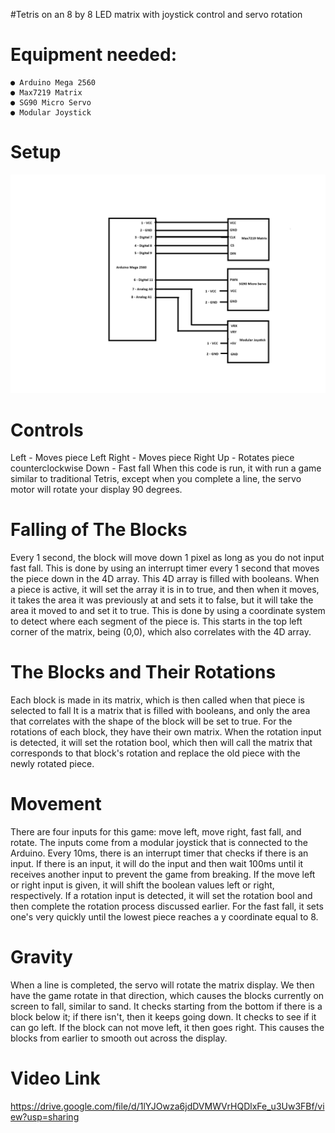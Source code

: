 #Tetris on an 8 by 8 LED matrix with joystick control and servo rotation 

# Equipment needed:

```
● Arduino Mega 2560
● Max7219 Matrix
● SG90 Micro Servo
● Modular Joystick
```
# Setup
![image info](./pictures/image.png)
# Controls

Left - Moves piece Left
Right - Moves piece Right
Up - Rotates piece counterclockwise
Down - Fast fall
When this code is run, it with run a game similar to traditional Tetris, except when you complete
a line, the servo motor will rotate your display 90 degrees.


# Falling of The Blocks

Every 1 second, the block will move down 1 pixel as long as you do not input fast fall. This is
done by using an interrupt timer every 1 second that moves the piece down in the 4D array. This
4D array is filled with booleans. When a piece is active, it will set the array it is in to true, and
then when it moves, it takes the area it was previously at and sets it to false, but it will take the
area it moved to and set it to true. This is done by using a coordinate system to detect where
each segment of the piece is. This starts in the top left corner of the matrix, being (0,0), which
also correlates with the 4D array.

# The Blocks and Their Rotations

Each block is made in its matrix, which is then called when that piece is selected to fall It is a
matrix that is filled with booleans, and only the area that correlates with the shape of the block
will be set to true. For the rotations of each block, they have their own matrix. When the rotation
input is detected, it will set the rotation bool, which then will call the matrix that corresponds to
that block's rotation and replace the old piece with the newly rotated piece.

# Movement

There are four inputs for this game: move left, move right, fast fall, and rotate. The inputs come
from a modular joystick that is connected to the Arduino. Every 10ms, there is an interrupt timer
that checks if there is an input. If there is an input, it will do the input and then wait 100ms until it
receives another input to prevent the game from breaking. If the move left or right input is given,
it will shift the boolean values left or right, respectively. If a rotation input is detected, it will set
the rotation bool and then complete the rotation process discussed earlier. For the fast fall, it
sets one's very quickly until the lowest piece reaches a y coordinate equal to 8.

# Gravity

When a line is completed, the servo will rotate the matrix display. We then have the game rotate
in that direction, which causes the blocks currently on screen to fall, similar to sand. It checks
starting from the bottom if there is a block below it; if there isn't, then it keeps going down. It
checks to see if it can go left. If the block can not move left, it then goes right. This causes the
blocks from earlier to smooth out across the display.

# Video Link
https://drive.google.com/file/d/1lYJOwza6jdDVMWVrHQDlxFe_u3Uw3FBf/view?usp=sharing

